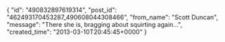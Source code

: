  {
   "id": "490832897619314",
   "post_id": "462493170453287_490608044308466",
   "from_name": "Scott Duncan",
   "message": "There she is, bragging about squirting again...",
   "created_time": "2013-03-10T20:45:45+0000"
 }
